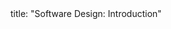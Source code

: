 <frontmatter>
title: "Software Design: Introduction"
</frontmatter>

<include src="container-inPage-asFlat.md" boilerplate />